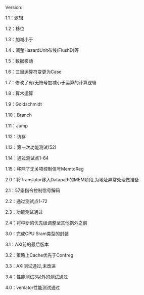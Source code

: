 Version:

1.1：逻辑

1.2：移位

1.3：加减小于

1.4：调整HazardUnit布线(FlushD)等

1.5：数据移动

1.6：三目运算符变更为Case

1.7：修改了有/无符号加减小于运算的计算逻辑

1.8：算术运算

1.9：Goldschmidt

1.10：Branch

1.11：Jump

1.12：访存

1.13：第一次功能测试(52)

1.14：通过测试点1-64

1.15：移除了无关项控制信号MemtoReg

2.0：将Translator移入Datapath的MEM阶段,为地址异常处理做准备

2.1：57条指令控制信号解码

2.2：通过测试点1-72

2.3：功能测试通过

2.4：将中断的优先级调整至其他例外之前

3.0：完成CPU Sram类型的封装

3.1：AXI前的最后版本

3.2：策略上Cache优先于Confreg

3.3：AXI测试通过,未改进

3.4：性能测试3以外的测试通过

4.0：verilator性能测试通过